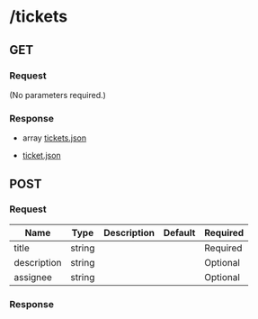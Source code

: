# /tickets

## GET

### Request
        
(No parameters required.)

### Response

* array [tickets.json](../schema/tickets.json)


* [ticket.json](../schema/ticket.json)
                
## POST

### Request
        
| Name  | Type  | Description | Default | Required | 
|-------|-------|-------------|---------|----------|          
| title | string |  |  |  Required 
| description | string |  |  |  Optional 
| assignee | string |  |  |  Optional 

### Response



